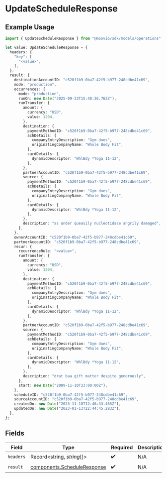 # UpdateScheduleResponse

## Example Usage

```typescript
import { UpdateScheduleResponse } from "@moovio/sdk/models/operations";

let value: UpdateScheduleResponse = {
  headers: {
    "key": [
      "<value>",
    ],
  },
  result: {
    destinationAccountID: "c520f1b9-0ba7-42f5-b977-248cdbe41c69",
    mode: "production",
    occurrences: {
      mode: "production",
      runOn: new Date("2025-09-23T15:40:36.762Z"),
      runTransfer: {
        amount: {
          currency: "USD",
          value: 1204,
        },
        destination: {
          paymentMethodID: "c520f1b9-0ba7-42f5-b977-248cdbe41c69",
          achDetails: {
            companyEntryDescription: "Gym dues",
            originatingCompanyName: "Whole Body Fit",
          },
          cardDetails: {
            dynamicDescriptor: "WhlBdy *Yoga 11-12",
          },
        },
        partnerAccountID: "c520f1b9-0ba7-42f5-b977-248cdbe41c69",
        source: {
          paymentMethodID: "c520f1b9-0ba7-42f5-b977-248cdbe41c69",
          achDetails: {
            companyEntryDescription: "Gym dues",
            originatingCompanyName: "Whole Body Fit",
          },
          cardDetails: {
            dynamicDescriptor: "WhlBdy *Yoga 11-12",
          },
        },
        description: "as under queasily nucleotidase angrily damaged",
      },
    },
    ownerAccountID: "c520f1b9-0ba7-42f5-b977-248cdbe41c69",
    partnerAccountID: "c520f1b9-0ba7-42f5-b977-248cdbe41c69",
    recur: {
      recurrenceRule: "<value>",
      runTransfer: {
        amount: {
          currency: "USD",
          value: 1204,
        },
        destination: {
          paymentMethodID: "c520f1b9-0ba7-42f5-b977-248cdbe41c69",
          achDetails: {
            companyEntryDescription: "Gym dues",
            originatingCompanyName: "Whole Body Fit",
          },
          cardDetails: {
            dynamicDescriptor: "WhlBdy *Yoga 11-12",
          },
        },
        partnerAccountID: "c520f1b9-0ba7-42f5-b977-248cdbe41c69",
        source: {
          paymentMethodID: "c520f1b9-0ba7-42f5-b977-248cdbe41c69",
          achDetails: {
            companyEntryDescription: "Gym dues",
            originatingCompanyName: "Whole Body Fit",
          },
          cardDetails: {
            dynamicDescriptor: "WhlBdy *Yoga 11-12",
          },
        },
        description: "drat baa gift matter despite generously",
      },
      start: new Date("2009-11-10T23:00:00Z"),
    },
    scheduleID: "c520f1b9-0ba7-42f5-b977-248cdbe41c69",
    sourceAccountID: "c520f1b9-0ba7-42f5-b977-248cdbe41c69",
    createdOn: new Date("2023-11-18T12:46:33.465Z"),
    updatedOn: new Date("2023-01-13T22:44:45.283Z"),
  },
};
```

## Fields

| Field                                                                      | Type                                                                       | Required                                                                   | Description                                                                |
| -------------------------------------------------------------------------- | -------------------------------------------------------------------------- | -------------------------------------------------------------------------- | -------------------------------------------------------------------------- |
| `headers`                                                                  | Record<string, *string*[]>                                                 | :heavy_check_mark:                                                         | N/A                                                                        |
| `result`                                                                   | [components.ScheduleResponse](../../models/components/scheduleresponse.md) | :heavy_check_mark:                                                         | N/A                                                                        |